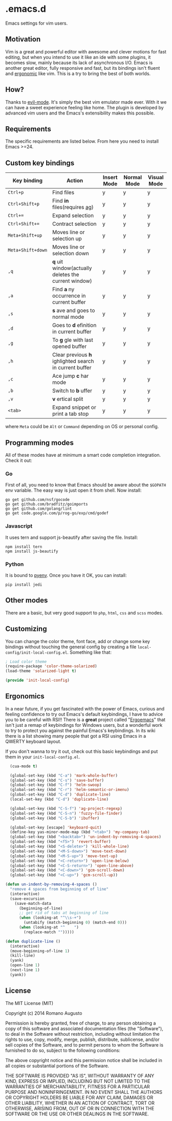 # .emacs.d
Emacs settings for vim users.

## Motivation
Vim is a great and powerful editor with awesome and clever motions for fast editing, but when you intend to use it like an ide with some plugins, it becomes slow, mainly because its lack of asynchronous I/O.
Emacs is another great editor, fully responsive and fast, but its bindings isn't fluent and [ergonomic](#ergonomics) like vim. This is a try to bring the best of both worlds.

## How?
Thanks to [evil-mode](http://www.emacswiki.org/Evil). It's simply the best vim emulator made ever. With it we can have a sweet experience feeling like home. The plugin is developed by advanced vim users and the Emacs's extensibility makes this possible.

## Requirements
The specific requirements are listed below. From here you need to install Emacs >=24.

## Custom key bindings
| Key binding               | Action                                                                      | Insert Mode   | Normal Mode   | Visual Mode   |
| -----------               | -----------                                                                 | ---------     | -----------   | ------------  |
| `Ctrl+p`                  | Find files                                                                  | y             | y             | y             |
| `Ctrl+Shift+p`            | Find **in** files(requires [ag](http://geoff.greer.fm/ag/))                 | y             | y             | y             |
| `Ctrl+=`                  | Expand selection                                                            | y             | y             | y             |
| `Ctrl+Shift+=`            | Contract selection                                                          | y             | y             | y             |
| `Meta+Shift+up`           | Moves line or selection up                                                  | y             | y             | y             |
| `Meta+Shift+down`         | Moves line or selection down                                                | y             | y             | y             |
| `,q`                      | **q** uit window(actually deletes the current window)                       | y             | y             | y             |
| `,a`                      | Find **a** ny occurrence in current buffer                                  | y             | y             | y             |
| `,s`                      | **s** ave and goes to normal mode                                           | y             | y             | y             |
| `,d`                      | Goes to **d** efinition in current buffer                                   | y             | y             | y             |
| `,g`                      | To **g** gle with last opened buffer                                        | y             | y             | y             |
| `,h`                      | Clear previous **h** ighlighted search in current buffer                    | y             | y             | y             |
| `,c`                      | Ace jump **c** har mode                                                     | y             | y             | y             |
| `,b`                      | Switch to **b** uffer                                                       | y             | y             | y             |
| `,v`                      | **v** ertical split                                                         | y             | y             | y             |
| `<tab>`                   | Expand snippet or print a tab stop                                          | y             | y             | y             |

where `Meta` could be `Alt` or `Command` depending on OS or personal config.

## Programming modes
All of these modes have at minimum a smart code completion integration. Check it out:

### Go
First of all, you need to know that Emacs should be aware about the `$GOPATH` env variable. The easy way is just open it from shell.
Now install:
```
go get github.com/nsf/gocode
go get github.com/bradfitz/goimports
go get github.com/golang/lint
go get code.google.com/p/rog-go/exp/cmd/godef
```

### Javascript
It uses tern and support js-beautify after saving the file.
Install:
```
npm install tern
npm install js-beautify 
```


### Python
It is bound to [pyenv](https://raw.githubusercontent.com/yyuu/pyenv-installer/master/bin/pyenv-installer).
Once you have it OK, you can install:
```
pip install jedi
```


## Other modes
There are a basic, but very good support to `php`, `html`, `css` and `scss` modes.

## Customizing
You can change the color theme, font face, add or change some key bindings without touching the general config
by creating a file `local-config/init-local-config.el`. Something like that:
```lisp
; Load color theme
(require-package 'color-theme-solarized)
(load-theme 'solarized-light t)

(provide 'init-local-config)
```

## Ergonomics
In a near future, if you get fascinated with the power of Emacs, curious and feeling confidence to try out Emacs's default keybindings, I have to advice you to be careful with RSI!!
There is a **great** project called "[Ergoemacs](http://ergoemacs.org/)" that isn't just a remap of keybindings for Windows users, but a wonderful work to try to protect you against the painful Emacs's keybindings. In its wiki there is a list showing many people that got a RSI using Emacs in a QWERTY keyboard layout.


If you don't wanna to try it out, check out this basic keybindings and put them in your `init-local-config.el`.

```lisp
  (cua-mode t)

  (global-set-key (kbd "C-a") 'mark-whole-buffer)
  (global-set-key (kbd "C-s") 'save-buffer)
  (global-set-key (kbd "C-f") 'helm-swoop)
  (global-set-key (kbd "C-r") 'helm-semantic-or-imenu)
  (global-set-key (kbd "C-d") 'duplicate-line)
  (local-set-key (kbd "C-d") 'duplicate-line)

  (global-set-key (kbd "C-S-f") 'ag-project-regexp)
  (global-set-key (kbd "C-S-n") 'fuzzy-file-finder)
  (global-set-key (kbd "C-S-b") 'ibuffer)

  (global-set-key [escape] 'keyboard-quit) 
  (define-key yas-minor-mode-map (kbd "<tab>") 'my-company-tab)
  (global-set-key (kbd "<backtab>") 'un-indent-by-removing-4-spaces)
  (global-set-key (kbd "<f5>") 'revert-buffer)
  (global-set-key (kbd "<S-delete>") 'kill-whole-line)
  (global-set-key (kbd "<M-S-down>") 'move-text-down)
  (global-set-key (kbd "<M-S-up>") 'move-text-up)
  (global-set-key (kbd "<C-return>") 'open-line-below)
  (global-set-key (kbd "<C-S-return>") 'open-line-above)
  (global-set-key (kbd "<C-down>") 'gcm-scroll-down)
  (global-set-key (kbd "<C-up>") 'gcm-scroll-up))

(defun un-indent-by-removing-4-spaces ()
  "remove 4 spaces from beginning of of line"
  (interactive)
  (save-excursion
    (save-match-data
      (beginning-of-line)
      ;; get rid of tabs at beginning of line
      (when (looking-at "^\\s-+")
        (untabify (match-beginning 0) (match-end 0)))
      (when (looking-at "^    ")
        (replace-match "")))))

(defun duplicate-line ()
  (interactive)
  (move-beginning-of-line 1)
  (kill-line)
  (yank)
  (open-line 1)
  (next-line 1)
  (yank))
```

## License
The MIT License (MIT)

Copyright (c) 2014 Romano Augusto

Permission is hereby granted, free of charge, to any person obtaining a copy
of this software and associated documentation files (the "Software"), to deal
in the Software without restriction, including without limitation the rights
to use, copy, modify, merge, publish, distribute, sublicense, and/or sell
copies of the Software, and to permit persons to whom the Software is
furnished to do so, subject to the following conditions:

The above copyright notice and this permission notice shall be included in all
copies or substantial portions of the Software.

THE SOFTWARE IS PROVIDED "AS IS", WITHOUT WARRANTY OF ANY KIND, EXPRESS OR
IMPLIED, INCLUDING BUT NOT LIMITED TO THE WARRANTIES OF MERCHANTABILITY,
FITNESS FOR A PARTICULAR PURPOSE AND NONINFRINGEMENT. IN NO EVENT SHALL THE
AUTHORS OR COPYRIGHT HOLDERS BE LIABLE FOR ANY CLAIM, DAMAGES OR OTHER
LIABILITY, WHETHER IN AN ACTION OF CONTRACT, TORT OR OTHERWISE, ARISING FROM,
OUT OF OR IN CONNECTION WITH THE SOFTWARE OR THE USE OR OTHER DEALINGS IN THE
SOFTWARE.
